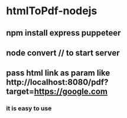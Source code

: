 # htmlToPdf-nodejs
## npm install express puppeteer
## node convert  // to start server
## pass html link as param like  http://localhost:8080/pdf?target=https://google.com
### it is easy to use
